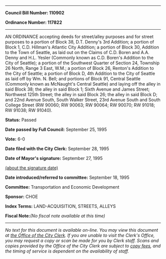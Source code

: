

********

**Council Bill Number: 110902**
   
**Ordinance Number: 117822**
********

 AN ORDINANCE accepting deeds for street/alley purposes and for street purposes to a portion of Block 38, D.T. Denny's 3rd Addition; a portion of Block 1, C.D. Hillman's Atlantic City Addition; a portion of Block 30, Addition to the Town of Seattle, as laid out on the Claims of C.D. Boren and A.A. Denny and H.L. Yesler (Commonly known as C.D. Boren's Addition to the City of Seattle); a portion of the Southwest Quarter of Section 24, Township 26 North, Range 3 East, W.M.; a portion of Block 26, Renton's Addition to the City of Seattle; a portion of Block D, 4th Addition to the City of Seattle as laid off by Wm. N. Bell; and portions of Block 91, Central Seattle (Commonly known as McNaught's Central Seattle) and laying off the alley in said Block 38; the alley in said Block 1; Sixth Avenue and James Street; Northwest 125th Street; the alley in said Block 26; the alley in said Block D; and 22nd Avenue South, South Walker Street, 23rd Avenue South and South College Street (RW  90060; RW 90063; RW 90064; RW 90070; RW 91018; RW 91038; RW 91040).

**Status:** Passed
   
**Date passed by Full Council:** September 25, 1995
   
**Vote:** 6-0
   
**Date filed with the City Clerk:** September 28, 1995
   
**Date of Mayor's signature:** September 27, 1995
   
[(about the signature date)](/~public/approvaldate.htm)
   
   
   
**Date introduced/referred to committee:** September 18, 1995
   
**Committee:** Transportation and Economic Development
   
**Sponsor:** CHOE
   
   
**Index Terms:** LAND-ACQUISITION, STREETS, ALLEYS

**Fiscal Note:**_(No fiscal note available at this time)_
********

_No text for this document is available on-line. You may view this document at [the Office of the City Clerk](http://www.seattle.gov/leg/clerk/contactUs.htm). If you are unable to visit the Clerk's Office, you may request a copy or scan be made for you by Clerk staff. Scans and copies provided by the Office of the City Clerk are subject to [copy fees](http://clerk.seattle.gov/~public/clerkfees.htm), and the timing of service is dependent on the availability of staff._

